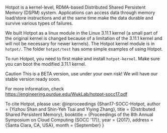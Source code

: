 Hotpot is a kernel-level, RDMA-based Distributed Shared Persistent Memory (DSPM) system. Applications can access data through memory load/store instructions and at the same time make the data durable and survive various types of failures. 

We built Hotpot as a linux module in the Linux 3.11.1 kernel (a small part of the original kernel is changed because of a limitation of the 3.11.1 kernel and will not be necessary for newer kernels). The Hotpot kernel module is in `hotpot/`. The folder `hotpot/test` has some simple examples of using Hotpot.

To run Hotpot, you need to first make and install `hotpot-kernel`. Make sure you can boot the modified 3.11.1 kernel.

Caution
This is a BETA version, use under your own risk! We will have our stable version ready soon.

For more information, check https://engineering.purdue.edu/WukLab/hotpot-socc17.pdf

To cite Hotpot, please use:
@inproceedings {Shan17-SOCC-Hotpot,
  author = {Yizhou Shan and Shin-Yeh Tsai and Yiying Zhang},
  title = {Distributed Shared Persistent Memory},
  booktitle = {Proceedings of the 8th Annual Symposium on Cloud Computing (SOCC '17)},
  year = {2017},
  address = {Santa Clara, CA, USA},
  month = {September}
 }

